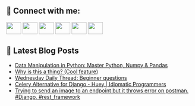 ## 🔎 Connect with me:
[<img height="32" width="40" src="https://cdn.jsdelivr.net/npm/simple-icons@v5/icons/telegram.svg" />](https://t.me/bullbesh)
[<img height="32" width="40" src="https://cdn.jsdelivr.net/npm/simple-icons@v5/icons/vk.svg" />](https://vk.com/bullbesh)
[<img height="32" width="40" src="https://cdn.jsdelivr.net/npm/simple-icons@v5/icons/twitter.svg" />](https://twitter.com/bullbesh1)
[<img height="32" width="40" src="https://cdn.jsdelivr.net/npm/simple-icons@v5/icons/instagram.svg" />](https://www.instagram.com/bullbesh)
[<img height="32" width="40" src="https://cdn.jsdelivr.net/npm/simple-icons@v5/icons/reddit.svg" />](https://www.reddit.com/user/bullbesh)
[<img height="32" width="40" src="https://cdn.jsdelivr.net/npm/simple-icons@v5/icons/youtube.svg" />](https://www.youtube.com/channel/UCtfjRs6uzgq5mfm8S06WTcg)

## 📕 Latest Blog Posts
<!-- BLOG-POST-LIST:START -->
- [Data Manipulation in Python: Master Python, Numpy &amp; Pandas](https://www.reddit.com/r/Python/comments/umymwo/data_manipulation_in_python_master_python_numpy/)
- [Why is this a thing? &lpar;Cool feature&rpar;](https://www.reddit.com/r/Python/comments/umwplp/why_is_this_a_thing_cool_feature/)
- [Wednesday Daily Thread: Beginner questions](https://www.reddit.com/r/Python/comments/umwhab/wednesday_daily_thread_beginner_questions/)
- [Celery Alternative for Django - Huey | Idiomatic Programmers](https://www.reddit.com/r/Python/comments/umv24m/celery_alternative_for_django_huey_idiomatic/)
- [Trying to send an image to an endpoint but it throws error on postman. #Django, #rest_framework](https://www.reddit.com/r/Python/comments/umuun0/trying_to_send_an_image_to_an_endpoint_but_it/)
<!-- BLOG-POST-LIST:END -->
